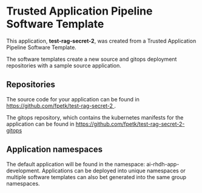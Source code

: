 # Trusted Application Pipeline Software Template

This application, **test-rag-secret-2**, was created from a Trusted Application Pipeline Software Template.

The software templates create a new source and gitops deployment repositories with a sample source application. 

## Repositories

The source code for your application can be found in [https://github.com/fpetk/test-rag-secret-2 ](https://github.com/fpetk/test-rag-secret-2 ).
 
The gitops repository, which contains the kubernetes manifests for the application can be found in 
[https://github.com/fpetk/test-rag-secret-2-gitops ](https://github.com/fpetk/test-rag-secret-2-gitops ) 

## Application namespaces 

The default application will be found in the namespace: ai-rhdh-app-development. Applications can be deployed into unique namespaces or multiple software templates can also bet generated into the same group namespaces.  